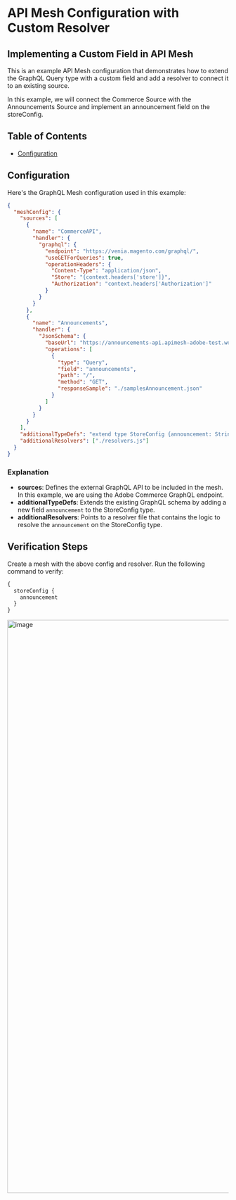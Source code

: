 # API Mesh Configuration with Custom Resolver

## Implementing a Custom Field in API Mesh

This is an example API Mesh configuration that demonstrates how to extend the GraphQL Query type with a custom field and add a resolver to connect it to an existing source.

In this example, we will connect the Commerce Source with the Announcements Source and implement an announcement field on the storeConfig.

## Table of Contents

- [Configuration](#configuration)

## Configuration

Here's the GraphQL Mesh configuration used in this example:

```json
{
  "meshConfig": {
    "sources": [
      {
        "name": "CommerceAPI",
        "handler": {
          "graphql": {
            "endpoint": "https://venia.magento.com/graphql/",
            "useGETForQueries": true,
            "operationHeaders": {
              "Content-Type": "application/json",
              "Store": "{context.headers['store']}",
              "Authorization": "context.headers['Authorization']"
            }
          }
        }
      },
      {
        "name": "Announcements",
        "handler": {
          "JsonSchema": {
            "baseUrl": "https://announcements-api.apimesh-adobe-test.workers.dev",
            "operations": [
              {
                "type": "Query",
                "field": "announcements",
                "path": "/",
                "method": "GET",
                "responseSample": "./samplesAnnouncement.json"
              }
            ]
          }
        }
      }
    ],
    "additionalTypeDefs": "extend type StoreConfig {announcement: String}",
    "additionalResolvers": ["./resolvers.js"]
  }
}
```

### Explanation

- **sources**: Defines the external GraphQL API to be included in the mesh. In this example, we are using the Adobe Commerce GraphQL endpoint.
- **additionalTypeDefs**: Extends the existing GraphQL schema by adding a new field `announcement` to the StoreConfig type.
- **additionalResolvers**: Points to a resolver file that contains the logic to resolve the `announcement` on the StoreConfig type.

## Verification Steps

Create a mesh with the above config and resolver. Run the following command to verify:

```graphql
{
  storeConfig {
    announcement
  }
}
```

<img width="1303" alt="image" src="https://github.com/adobe/adobe-commerce-samples/assets/35203638/fce4ebea-05a7-483e-966e-543790c45080">
